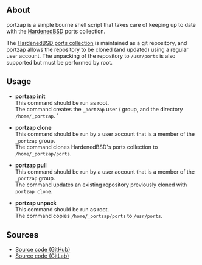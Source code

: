 ## About

portzap is a simple bourne shell script that takes care of keeping up to
date with the [HardenedBSD](https://hardenedbsd.org) ports collection.

The
[HardenedBSD ports collection](https://git.hardenedbsd.org/hardenedbsd/ports.git)
is maintained as a git repository, and portzap allows the repository to be cloned
(and updated) using a regular user account. The unpacking of the repository to
`/usr/ports` is also supported but must be performed by root.

## Usage

* **portzap init** <br>
  This command should be run as root. <br>
  The command creates the `_portzap` user / group, and the directory `/home/_portzap`.
  `
* **portzap clone** <br>
  This command should be run by a user account that is a member of the `_portzap` group. <br>
  The command clones HardenedBSD's ports collection to `/home/_portzap/ports`.


* **portzap pull** <br>
  This command should be run by a user account that is a member of the `_portzap` group. <br>
  The command updates an existing repository previously cloned with `portzap clone`.

* **portzap unpack** <br>
  This command should be run as root. <br>
  The command copies `/home/_portzap/ports` to `/usr/ports`.

## Sources

* [Source code (GitHub)](https://github.com/0x1eef/portzap)
* [Source code (GitLab)](https://gitlab.com/0x1eef/portzap)
